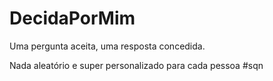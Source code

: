# DecidaPorMim

Uma pergunta aceita, uma resposta concedida. 

Nada aleatório e super personalizado para cada pessoa #sqn
